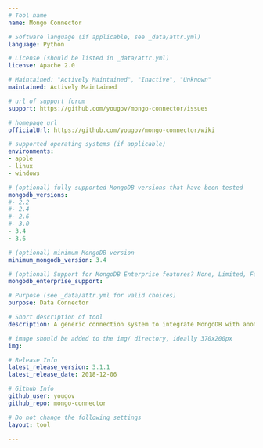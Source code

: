 ```yaml
---
# Tool name
name: Mongo Connector

# Software language (if applicable, see _data/attr.yml)
language: Python

# License (should be listed in _data/attr.yml)
license: Apache 2.0

# Maintained: "Actively Maintained", "Inactive", "Unknown"
maintained: Actively Maintained

# url of support forum
support: https://github.com/yougov/mongo-connector/issues

# homepage url
officialUrl: https://github.com/yougov/mongo-connector/wiki

# supported operating systems (if applicable)
environments:
- apple
- linux
- windows

# (optional) fully supported MongoDB versions that have been tested
mongodb_versions:
#- 2.2
#- 2.4
#- 2.6
#- 3.0
- 3.4
- 3.6

# (optional) minimum MongoDB version
minimum_mongodb_version: 3.4

# (optional) Support for MongoDB Enterprise features? None, Limited, Full
mongodb_enterprise_support: 

# Purpose (see _data/attr.yml for valid choices)
purpose: Data Connector

# Short description of tool
description: A generic connection system to integrate MongoDB with another system using simple CRUD operational semantics.

# image should be added to the img/ directory, ideally 370x200px
img: 

# Release Info
latest_release_version: 3.1.1
latest_release_date: 2018-12-06

# Github Info
github_user: yougov
github_repo: mongo-connector

# Do not change the following settings
layout: tool

---
```



